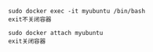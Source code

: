 ```shell
    sudo docker exec -it myubuntu /bin/bash
    exit不关闭容器
```

```shell
    sudo docker attach myubuntu
    exit关闭容器
```
